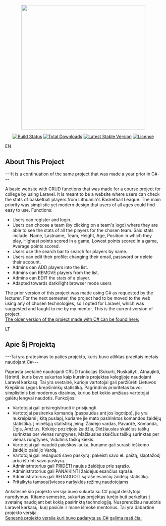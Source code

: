 <p align="center"><a href="https://laravel.com" target="_blank"><img src="https://raw.githubusercontent.com/laravel/art/master/logo-lockup/5%20SVG/2%20CMYK/1%20Full%20Color/laravel-logolockup-cmyk-red.svg" width="400"></a></p>

<p align="center">
<a href="https://travis-ci.org/laravel/framework"><img src="https://travis-ci.org/laravel/framework.svg" alt="Build Status"></a>
<a href="https://packagist.org/packages/laravel/framework"><img src="https://img.shields.io/packagist/dt/laravel/framework" alt="Total Downloads"></a>
<a href="https://packagist.org/packages/laravel/framework"><img src="https://img.shields.io/packagist/v/laravel/framework" alt="Latest Stable Version"></a>
<a href="https://packagist.org/packages/laravel/framework"><img src="https://img.shields.io/packagist/l/laravel/framework" alt="License"></a>
</p>

EN
## About This Project

---It is a continuation of the same project that was made a year prior in C#---
 
A basic website with CRUD functions that was made for a course project for college by using Laravel. It is meant to be a website where users can check the stats of basketball players from Lithuania's Basketball League.
The main priority was simplistic yet modern design that users of all ages could find easy to use. 
Functions:
- Users can register and login.
- Users can choose a team (by clicking on a team's logo) where they are able to see the stats of all the players for the chosen team.
Said stats include: Name, Lastname, Team, Height, Age, Position in which they play, Highest points scored in a game, Lowest points scored in a game, Average points scored.
- Users use the search bar to search for players by name.
- Users can edit their profile: changing their email, password or delete their account.
- Admins can ADD players into the list.
- Admins can REMOVE players from the list.
- Admins can EDIT the stats of a player.
- Adapted towards dark/light browser mode users

  
The prior version of this project was made using C# as requested by the lecturer. For the next semester, the project had to be moved to the web using any of chosen technologies, so I opted for Laravel, which was suggested and taught to me by my mentor. This is the current version of project. <br>
<a href="https://github.com/AegisSoul/Krepsininku-sistema-Kursinis-projektas-Csharp-">The older version of the project made with C# can be found here:<a/>


LT
## Apie Šį Projektą

---Tai yra pratesimas to paties projekto, kuris buvo atliktas praeitais metais naudojant C#---

Paprasta svetainė naudojanti CRUD funkcijas (Sukurti, Nuskaityti, Atnaujinti, Ištrinti), kuris buvo sukurtas kaip kursinis projektas kolegijoje naudojant Laravel karkasą. Tai yra svetainė, kurioje vartotojai gali peržiūrėti Lietuvos Krepšinio Lygos krepšininkų statistiką.
Pagrindinis prioritetas buvo: simplistinis bei modernus dizainas, kuriuo bet kokio amžiaus vartotojai galėtų lengvai naudotis.
Funkcijos:
- Vartotojai gali prisiregistruoti ir prisijungti.
- Vartotojai pasirenka komandą (paspaudus ant jos logotipo), jie yra nukreipiami į kitą puslapį, kuriame jie mato pasirinktos komandos žaidėjų statistiką.
Į minėtąją statistiką įeiną: Žaidėjo vardas, Pavardė, Komanda, Ūgis, Amžius, Kokioje pozicijoje žaidžia, Didžiausias skaičius taškų surinktas per vienas rungtynes, Mažiausias skaičius taškų surinktas per vienas rungtynes, Vidutinis taškų kiekis.
- Vartotojai gali naudoti paieškos lauka, kuriame gali surasti ieškomo žaidėjo palei jo Vardą.
- Vartotojai gali redaguoti savo paskyrą: pakeisti savo el. paštą, slaptažodį arba ištrinti savo paskyrą.
- Administratorius gali PRIDĖTI naujus žaidėjus prie sąrašo.
- Administratorius gali PANAIKINTI žaidėjus esančius sąraše.
- Administratorius gali REDAGUOTI sąraše esančių žaidėjų statistiką.
- Pritaikyta tamsos/šviesos naršyklės režimų naudotojams

Ankstesnė šio projekto versija buvo sukurta su C# pagal dėstytojo nurodymus. Kitame semestre, sukurtas projektas turėjo buti perkeltas į svetainę naudojant bet kokią pasirinktą technologiją. Nusprendžiau naudotis Laravel karkasų, kurį pasiūlė ir mane išmokė mentorius. Tai yra dabartinė projekto versija. <br>
<a href="https://github.com/AegisSoul/Krepsininku-sistema-Kursinis-projektas-Csharp-">Senesnė projekto versija kuri buvo padaryta su C# galima rasti čia:</a>

